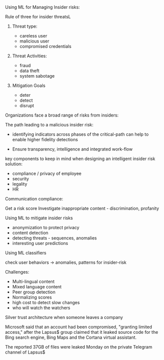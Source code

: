 Using ML for Managing Insider risks:

Rule of three for insider threatsL
1. Threat type:
   - careless user
   - malicious user
   - compromised credentials

2. Threat Activities:
   - fraud
   - data theft
   - system sabotage

3. Mitigation Goals
   - deter
   - detect
   - disrupt

Organizations face a broad range of risks from insiders:

The path leading to a malicious insider risk:
- identifying indicators across phases of the critical-path can help to enable higher fidelity detections

- Ensure transparency, intelligence and integrated work-flow

key components to keep in mind when designing an intelligent insider risk solution:
- compliance / privacy of employee
- security 
- legality
- HR

Communication compliance:

Get a risk score
Investigate inappropriate content - discrimination, profanity

Using ML to mitigate insider risks
- anonymization to protect privacy
- content detection
- detecting threats - sequences, anomalies
- interesting user predictions

Using ML classifiers

check user behaviors -> anomalies, patterns for insider-risk

Challenges:
- Multi-lingual content
- Mixed language content
- Peer group detection
- Normalizing scores
- high cost to detect slow changes
- who will watch the watchers


Silver trust architecture when someone leaves a company

Microsoft said that an account had been compromised, "granting limited access," after the Lapsus$ group claimed that it leaked source code for the Bing search engine, Bing Maps and the Cortana virtual assistant.

The reported 37GB of files were leaked Monday on the private Telegram channel of Lapsus$
